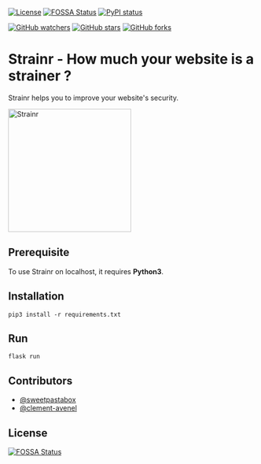 [![License](https://img.shields.io/badge/License-Apache%202.0-blue.svg)](https://opensource.org/licenses/Apache-2.0)
[![FOSSA Status](https://app.fossa.com/api/projects/git%2Bgithub.com%2Fclement-avenel%2Fstrainr.svg?type=shield)](https://app.fossa.com/projects/git%2Bgithub.com%2Fclement-avenel%2Fstrainr?ref=badge_shield)
[![PyPI status](https://img.shields.io/pypi/status/ansicolortags.svg)](https://pypi.python.org/pypi/ansicolortags/)

[![GitHub watchers](https://img.shields.io/github/watchers/clement-avenel/strainr.svg?style=social&label=Watch&maxAge=2592000)](https://github.com/clement-avenel/strainr/watchers/)
[![GitHub stars](https://img.shields.io/github/stars/clement-avenel/strainr.svg?style=social&label=Star&maxAge=2592000)](https://github.com/clement-avenel/strainr/stargazers/)
[![GitHub forks](https://img.shields.io/github/forks/clement-avenel/strainr.svg?style=social&label=Fork&maxAge=2592000)](https://GitHub.com/clement-avenel/strainr/network/)

# Strainr - How much your website is a strainer ?
Strainr helps you to improve your website's security.

<img src="https://media.istockphoto.com/vectors/colander-vector-id165694164?k=6&m=165694164&s=612x612&w=0&h=U5wUzoyDBvelD8Z57ckIjaqReBLlsOpFbcMto_XLCl0=" alt="Strainr" width="250">

## Prerequisite
To use Strainr on localhost, it requires **Python3**.

## Installation
```
pip3 install -r requirements.txt
```

## Run
```
flask run
```

## Contributors
- [@sweetpastabox](https://github.com/sweetpastabox)
- [@clement-avenel](https://github.com/clement-avenel)

## License
[![FOSSA Status](https://app.fossa.com/api/projects/git%2Bgithub.com%2Fclement-avenel%2Fstrainr.svg?type=large)](https://app.fossa.com/projects/git%2Bgithub.com%2Fclement-avenel%2Fstrainr?ref=badge_large)
